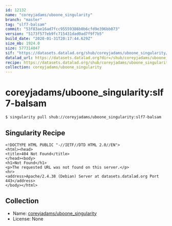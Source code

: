 ```yaml
---
id: 12132
name: "coreyjadams/uboone_singularity"
branch: "master"
tag: "slf7-balsam"
commit: "53f83ae16ad7fcc95559386b0b6cfd9e396bb073"
version: "5173f577eb9fc715431dad0ad7f9f7b5"
build_date: "2020-01-31T20:17:44.629Z"
size_mb: 1924.0
size: 577314847
sif: "https://datasets.datalad.org/shub/coreyjadams/uboone_singularity/slf7-balsam/2020-01-31-53f83ae1-5173f577/5173f577eb9fc715431dad0ad7f9f7b5.sif"
datalad_url: https://datasets.datalad.org?dir=/shub/coreyjadams/uboone_singularity/slf7-balsam/2020-01-31-53f83ae1-5173f577/
recipe: https://datasets.datalad.org/shub/coreyjadams/uboone_singularity/slf7-balsam/2020-01-31-53f83ae1-5173f577/Singularity
collection: coreyjadams/uboone_singularity
---
```


# coreyjadams/uboone_singularity:slf7-balsam

```bash
$ singularity pull shub://coreyjadams/uboone_singularity:slf7-balsam
```

## Singularity Recipe

```singularity
<!DOCTYPE HTML PUBLIC "-//IETF//DTD HTML 2.0//EN">
<html><head>
<title>404 Not Found</title>
</head><body>
<h1>Not Found</h1>
<p>The requested URL was not found on this server.</p>
<hr>
<address>Apache/2.4.38 (Debian) Server at datasets.datalad.org Port 443</address>
</body></html>
```

## Collection

 - Name: [coreyjadams/uboone_singularity](https://github.com/coreyjadams/uboone_singularity)
 - License: None

